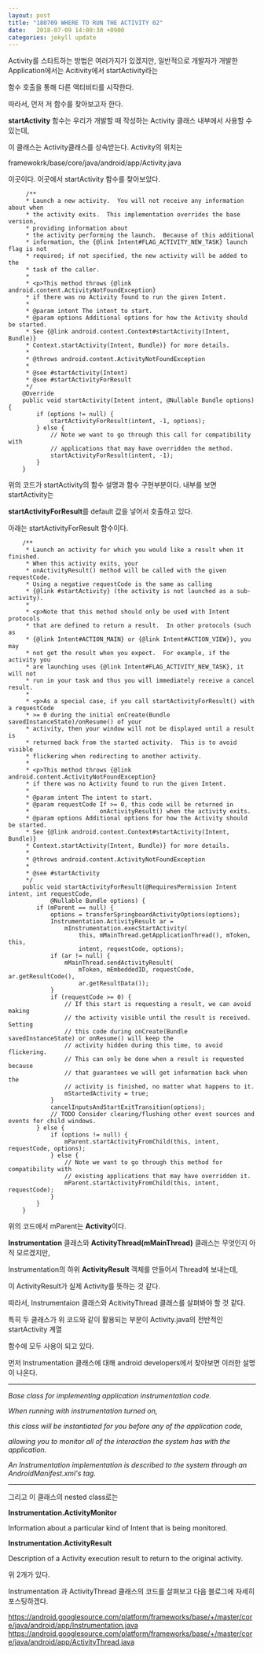 ```yaml
---
layout: post
title: "180709 WHERE TO RUN THE ACTIVITY 02"
date:   2018-07-09 14:00:30 +0900
categories: jekyll update
---
```


Activity를 스타트하는 방법은 여러가지가 있겠지만, 일반적으로 개발자가 개발한 Application에서는 Acitivity에서 startActivity라는

함수 호출을 통해 다른 액티비티를 시작한다.

따라서, 먼저 저 함수를 찾아보고자 한다.

**startActivity** 함수는 우리가 개발할 때 작성하는 Activity 클래스 내부에서 사용할 수 있는데,

이 클래스는 Activity클래스를 상속받는다. Activity의 위치는 

framewokrk/base/core/java/android/app/Activity.java

이곳이다. 이곳에서 startActivity 함수를 찾아보았다.

```
     /**
     * Launch a new activity.  You will not receive any information about when
     * the activity exits.  This implementation overrides the base version,
     * providing information about
     * the activity performing the launch.  Because of this additional
     * information, the {@link Intent#FLAG_ACTIVITY_NEW_TASK} launch flag is not
     * required; if not specified, the new activity will be added to the
     * task of the caller.
     *
     * <p>This method throws {@link android.content.ActivityNotFoundException}
     * if there was no Activity found to run the given Intent.
     *
     * @param intent The intent to start.
     * @param options Additional options for how the Activity should be started.
     * See {@link android.content.Context#startActivity(Intent, Bundle)}
     * Context.startActivity(Intent, Bundle)} for more details.
     *
     * @throws android.content.ActivityNotFoundException
     *
     * @see #startActivity(Intent)
     * @see #startActivityForResult
     */
    @Override
    public void startActivity(Intent intent, @Nullable Bundle options) {
        if (options != null) {
            startActivityForResult(intent, -1, options);
        } else {
            // Note we want to go through this call for compatibility with
            // applications that may have overridden the method.
            startActivityForResult(intent, -1);
        }
    }
```

위의 코드가 startActivity의 함수 설명과 함수 구현부분이다. 내부를 보면 startActivity는

**startActivityForResult**를 default 값을 넣어서 호출하고 있다.

아래는 startActivityForResult 함수이다.

```
    /**
     * Launch an activity for which you would like a result when it finished.
     * When this activity exits, your
     * onActivityResult() method will be called with the given requestCode.
     * Using a negative requestCode is the same as calling
     * {@link #startActivity} (the activity is not launched as a sub-activity).
     *
     * <p>Note that this method should only be used with Intent protocols
     * that are defined to return a result.  In other protocols (such as
     * {@link Intent#ACTION_MAIN} or {@link Intent#ACTION_VIEW}), you may
     * not get the result when you expect.  For example, if the activity you
     * are launching uses {@link Intent#FLAG_ACTIVITY_NEW_TASK}, it will not
     * run in your task and thus you will immediately receive a cancel result.
     *
     * <p>As a special case, if you call startActivityForResult() with a requestCode
     * >= 0 during the initial onCreate(Bundle savedInstanceState)/onResume() of your
     * activity, then your window will not be displayed until a result is
     * returned back from the started activity.  This is to avoid visible
     * flickering when redirecting to another activity.
     *
     * <p>This method throws {@link android.content.ActivityNotFoundException}
     * if there was no Activity found to run the given Intent.
     *
     * @param intent The intent to start.
     * @param requestCode If >= 0, this code will be returned in
     *                    onActivityResult() when the activity exits.
     * @param options Additional options for how the Activity should be started.
     * See {@link android.content.Context#startActivity(Intent, Bundle)}
     * Context.startActivity(Intent, Bundle)} for more details.
     *
     * @throws android.content.ActivityNotFoundException
     *
     * @see #startActivity
     */
    public void startActivityForResult(@RequiresPermission Intent intent, int requestCode,
            @Nullable Bundle options) {
        if (mParent == null) {
            options = transferSpringboardActivityOptions(options);
            Instrumentation.ActivityResult ar =
                mInstrumentation.execStartActivity(
                    this, mMainThread.getApplicationThread(), mToken, this,
                    intent, requestCode, options);
            if (ar != null) {
                mMainThread.sendActivityResult(
                    mToken, mEmbeddedID, requestCode, ar.getResultCode(),
                    ar.getResultData());
            }
            if (requestCode >= 0) {
                // If this start is requesting a result, we can avoid making
                // the activity visible until the result is received.  Setting
                // this code during onCreate(Bundle savedInstanceState) or onResume() will keep the
                // activity hidden during this time, to avoid flickering.
                // This can only be done when a result is requested because
                // that guarantees we will get information back when the
                // activity is finished, no matter what happens to it.
                mStartedActivity = true;
            }
            cancelInputsAndStartExitTransition(options);
            // TODO Consider clearing/flushing other event sources and events for child windows.
        } else {
            if (options != null) {
                mParent.startActivityFromChild(this, intent, requestCode, options);
            } else {
                // Note we want to go through this method for compatibility with
                // existing applications that may have overridden it.
                mParent.startActivityFromChild(this, intent, requestCode);
            }
        }
    }
```

위의 코드에서 mParent는 **Activity**이다.

**Instrumentation** 클래스와 **ActivityThread(mMainThread)** 클래스는 무엇인지 아직 모르겠지만, 

Instrumentation의 하위 **ActivityResult** 객체를 만들어서 Thread에 보내는데,

이 ActivityResult가 실제 Activity를 뜻하는 것 같다.

따라서, Instrumentaion 클래스와 AcitivityThread 클래스를 살펴봐야 할 것 같다.

특히 두 클래스가 위 코드와 같이 활용되는 부분이 Activity.java의 전반적인 startActivity 계열

함수에 모두 사용이 되고 있다.

먼저 Instrumentation 클래스에 대해 android developers에서 찾아보면 이러한 설명이 나온다.

***

*Base class for implementing application instrumentation code.*

*When running with instrumentation turned on,*

*this class will be instantiated for you before any of the application code,*

*allowing you to monitor all of the interaction the system has with the application.*

*An Instrumentation implementation is described to the system through an AndroidManifest.xml's <instrumentation> tag.*
 
***

그리고 이 클래스의 nested class로는

**Instrumentation.ActivityMonitor**

Information about a particular kind of Intent that is being monitored. 

**Instrumentation.ActivityResult**

Description of a Activity execution result to return to the original activity.

위 2개가 있다.

Instrumentation 과 ActivityThread 클래스의 코드를 살펴보고 다음 블로그에 자세히 포스팅하겠다.

<https://android.googlesource.com/platform/frameworks/base/+/master/core/java/android/app/Instrumentation.java>
<https://android.googlesource.com/platform/frameworks/base/+/master/core/java/android/app/ActivityThread.java>
